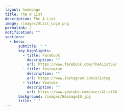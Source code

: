 ```yaml
---
layout: homepage
title: The A List
description: The A List
image: /images/AList_Logo.png
permalink: /
notification: ""
sections:
  - hero:
      subtitle: " "
      key_highlights:
        - title: Facebook
          description: ""
          url: https://www.facebook.com/TheAListSG/
        - title: Instagram
          description: ""
          url: https://www.instagram.com/alistsg
        - title: Youtube
          description: ""
          url: https://www.youtube.com/user/AListSG
      background: /images/BGimage10.jpg
      title: " "
---
```

